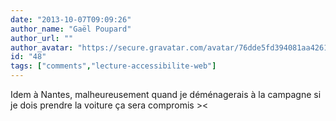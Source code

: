 ```yaml
---
date: "2013-10-07T09:09:26"
author_name: "Gaël Poupard"
author_url: ""
author_avatar: "https://secure.gravatar.com/avatar/76dde5fd394081aa4261802372fe2e33"
id: "48"
tags: ["comments","lecture-accessibilite-web"]
---
```

Idem à Nantes, malheureusement quand je déménagerais à la campagne si je dois prendre la voiture ça sera compromis ><